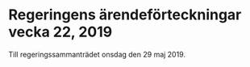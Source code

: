 # Regeringens ärendeförteckningar vecka 22, 2019

Till regeringssammanträdet onsdag den 29 maj 2019.
